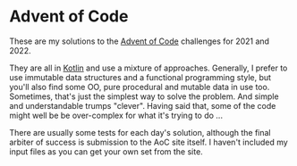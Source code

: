 # Advent of Code

These are my solutions to the [Advent of Code](https://adventofcode.com)
challenges for 2021 and 2022.

They are all in [Kotlin](https://kotlinlang.org) and use a mixture of
approaches. Generally, I prefer to use immutable data structures and a
functional programming style, but you'll also find some OO, pure
procedural and mutable data in use too. Sometimes, that's just the simplest
way to solve the problem. And simple and understandable trumps "clever".
Having said that, some of the code might well be be over-complex for what
it's trying to do ...

There are usually some tests for each day's solution, although the final
arbiter of success is submission to the AoC site itself. I haven't included
my input files as you can get your own set from the site.
